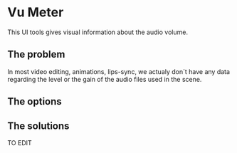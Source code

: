# Vu Meter

This UI tools gives visual information about the audio volume. 

## The problem
In most video editing, animations, lips-sync, we actualy don´t have any data regarding the level or the gain of the audio files used in the scene.

## The options


## The solutions


TO EDIT
